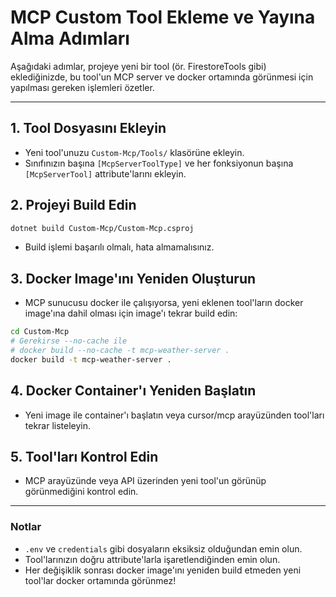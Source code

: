 # MCP Custom Tool Ekleme ve Yayına Alma Adımları

Aşağıdaki adımlar, projeye yeni bir tool (ör. FirestoreTools gibi) eklediğinizde, bu tool'un MCP server ve docker ortamında görünmesi için yapılması gereken işlemleri özetler.

---

## 1. Tool Dosyasını Ekleyin
- Yeni tool'unuzu `Custom-Mcp/Tools/` klasörüne ekleyin.
- Sınıfınızın başına `[McpServerToolType]` ve her fonksiyonun başına `[McpServerTool]` attribute'larını ekleyin.

## 2. Projeyi Build Edin
```sh
dotnet build Custom-Mcp/Custom-Mcp.csproj
```
- Build işlemi başarılı olmalı, hata almamalısınız.

## 3. Docker Image'ını Yeniden Oluşturun
- MCP sunucusu docker ile çalışıyorsa, yeni eklenen tool'ların docker image'ına dahil olması için image'ı tekrar build edin:

```sh
cd Custom-Mcp
# Gerekirse --no-cache ile
# docker build --no-cache -t mcp-weather-server .
docker build -t mcp-weather-server .
```

## 4. Docker Container'ı Yeniden Başlatın
- Yeni image ile container'ı başlatın veya cursor/mcp arayüzünden tool'ları tekrar listeleyin.

## 5. Tool'ları Kontrol Edin
- MCP arayüzünde veya API üzerinden yeni tool'un görünüp görünmediğini kontrol edin.

---

### Notlar
- `.env` ve `credentials` gibi dosyaların eksiksiz olduğundan emin olun.
- Tool'larınızın doğru attribute'larla işaretlendiğinden emin olun.
- Her değişiklik sonrası docker image'ını yeniden build etmeden yeni tool'lar docker ortamında görünmez! 